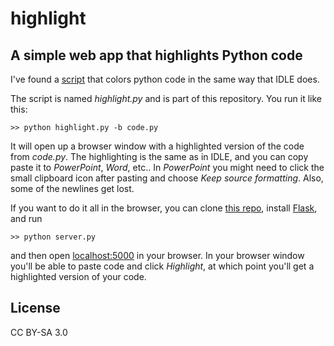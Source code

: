 # highlight

## A simple web app that highlights Python code

I've found a [script](http://code.activestate.com/recipes/578178-colorize-python-sourcecode-syntax-highlighting/) that 
colors python code in the same way that IDLE does.

The script is named *highlight.py* and is part of this repository.
You run it like this:

	>> python highlight.py -b code.py

It will open up a browser window with a highlighted version of the code from *code.py*.
The highlighting is the same as in IDLE, and you can copy paste it to *PowerPoint*, *Word*, etc..
In *PowerPoint* you might need to click the small clipboard icon after pasting and choose *Keep source formatting*.
Also, some of the newlines get lost.

If you want to do it all in the browser, you can clone [this repo](http://github.com/yoavram/highlight/), 
install [Flask](http://flask.pocoo.org/), and run 

	>> python server.py

and then open [localhost:5000](http://localhost:5000) in your browser. 
In your browser window you'll be able to paste code and click *Highlight*, at which point you'll get a highlighted version of your code.

## License

CC BY-SA 3.0

